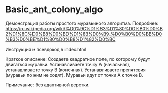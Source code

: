 # Basic_ant_colony_algo
Демонстрация работы простого муравьиного алгоритма.
Подробнее: https://ru.wikipedia.org/wiki/%D0%9C%D1%83%D1%80%D0%B0%D0%B2%D1%8C%D0%B8%D0%BD%D1%8B%D0%B9_%D0%B0%D0%BB%D0%B3%D0%BE%D1%80%D0%B8%D1%82%D0%BC

Инструкция и псевдокод в index.html

Краткое описание:
Создаете квадратное поле, по которому будут двигаться муравьи.
Устанавливаете точку А (начальная), устанавливаете точку B (конечная).
Устанавливаете препятсвия (муравьи по ним не ходят).
Муравьи идут от точки А к точке B.

Примечание: без адаптивной верстки.
